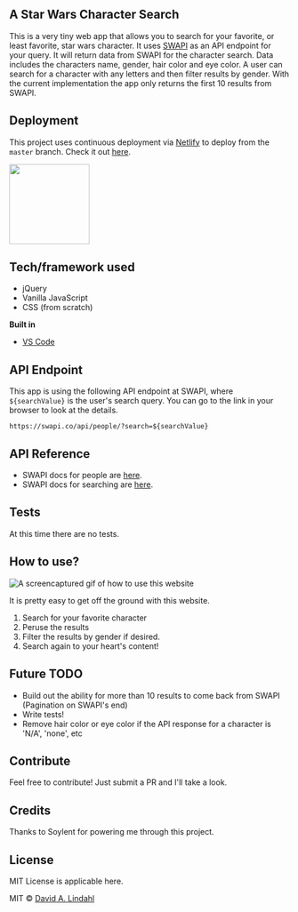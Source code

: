 ## A Star Wars Character Search
This is a very tiny web app that allows you to search for your favorite, or least favorite, star wars character. It uses [SWAPI](https://swapi.co/) as an API endpoint for your query. It will return data from SWAPI for the character search. Data includes the characters name, gender, hair color and eye color. A user can search for a character with any letters and then filter results by gender. With the current implementation the app only returns the first 10 results from SWAPI.

## Deployment
This project uses continuous deployment via [Netlify](https://www.netlify.com/) to deploy from the `master` branch. Check it out [here](https://star-wars-search.netlify.com/).

<a href="https://www.netlify.com">
  <img src="https://www.netlify.com/img/global/badges/netlify-color-accent.svg"  height="144"/>
</a>

## Tech/framework used
- jQuery
- Vanilla JavaScript
- CSS (from scratch)

<b>Built in</b>
- [VS Code](https://code.visualstudio.com/)

## API Endpoint
This app is using the following API endpoint at SWAPI, where `${searchValue}` is the user's search query. You can go to the link in your browser to look at the details. 
```
https://swapi.co/api/people/?search=${searchValue}
```

## API Reference
- SWAPI docs for people are [here](https://swapi.co/documentation#people).
- SWAPI docs for searching are [here](https://swapi.co/documentation#search). 


## Tests
At this time there are no tests. 

## How to use?

![A screencaptured gif of how to use this website](https://cl.ly/461q3t3G3Z2z/Screen%20Recording%202018-02-21%20at%2001.06%20PM.gif)

It is pretty easy to get off the ground with this website. 
1. Search for your favorite character
2. Peruse the results
3. Filter the results by gender if desired.
4. Search again to your heart's content!

## Future TODO
- Build out the ability for more than 10 results to come back from SWAPI (Pagination on SWAPI's end)
- Write tests!
- Remove hair color or eye color if the API response for a character is 'N/A', 'none', etc

## Contribute
Feel free to contribute! Just submit a PR and I'll take a look.

## Credits
Thanks to Soylent for powering me through this project. 

## License
MIT License is applicable here.

MIT © [David A. Lindahl](www.davidalindahl.com)